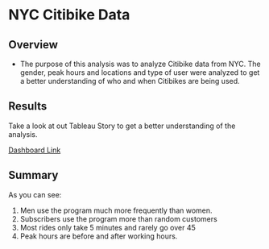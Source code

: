 # NYC Citibike Data

## Overview
- The purpose of this analysis was to analyze Citibike data from NYC.  The gender, peak hours and locations and type of user were analyzed to get a better understanding of who and when Citibikes are being used.

## Results
Take a look at out Tableau Story to get a better understanding of the analysis.

[Dashboard Link](https://public.tableau.com/app/profile/brendan.mcnamee/viz/BikeChallenge_16538436479600/CitiBikeStory?publish=yes)


## Summary
As you can see:
  1) Men use the program much more frequently than women.
  2) Subscribers use the program more than random customers
  3) Most rides only take 5 minutes and rarely go over 45
  4) Peak hours are before and after working hours.

